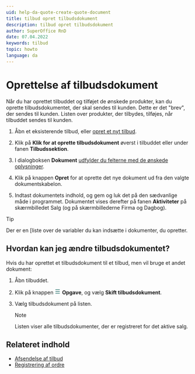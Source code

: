 ```yaml
---
uid: help-da-quote-create-quote-document
title: tilbud opret tilbudsdokument
description: tilbud opret tilbudsdokument
author: SuperOffice RnD
date: 07.04.2022
keywords: tilbud
topic: howto
language: da
---
```


# Oprettelse af tilbudsdokument

Når du har oprettet tilbuddet og tilføjet de ønskede produkter, kan du oprette tilbudsdokumentet, der skal sendes til kunden. Dette er det "brev", der sendes til kunden. Listen over produkter, der tilbydes, tilføjes, når tilbuddet sendes til kunden.

1. Åbn et eksisterende tilbud, eller [opret et nyt tilbud][1].

2. Klik på **Klik for at oprette tilbudsdokument** øverst i tilbuddet eller under fanen **Tilbudssektion**.

3. I dialogboksen **Dokument** [udfylder du felterne med de ønskede oplysninger][2].

4. Klik på knappen **Opret** for at oprette det nye dokument ud fra den valgte dokumentskabelon.

5. Indtast dokumentets indhold, og gem og luk det på den sædvanlige måde i programmet. Dokumentet vises derefter på fanen **Aktiviteter** på skærmbilledet Salg (og på skærmbillederne Firma og Dagbog).

> [!TIP]
> Der er en [liste over de variabler du kan indsætte i dokumenter, du opretter.

## Hvordan kan jeg ændre tilbudsdokumentet?

Hvis du har oprettet et tilbudsdokument til et tilbud, men vil bruge et andet dokument:

1. Åbn tilbuddet.

2. Klik på knappen ![ikon][img1] **Opgave**, og vælg **Skift tilbudsdokument**.

3. Vælg tilbudsdokument på listen.

    > [!NOTE]
    > Listen viser alle tilbudsdokumenter, der er registreret for det aktive salg.

## Relateret indhold

* [Afsendelse af tilbud][4]
* [Registrering af ordre][5]

<!-- Referenced links -->
[1]: create.md
[2]: ../../document/learn/screen/index.md
[4]: send.md
[5]: create-order.md

<!-- Referenced images -->
[img1]: ../../../media/icons/btn-menu.png
